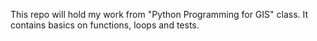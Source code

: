 This repo will hold my work from "Python Programming for GIS" class.  It contains basics on functions, loops and tests.